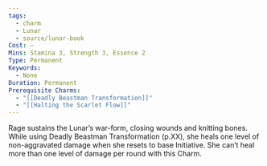 ```yaml
---
tags:
  - charm
  - Lunar
  - source/lunar-book
Cost: —
Mins: Stamina 3, Strength 3, Essence 2
Type: Permanent
Keywords:
  - None
Duration: Permanent
Prerequisite Charms:
  - "[[Deadly Beastman Transformation]]"
  - "[[Halting the Scarlet Flow]]"
---
```

Rage sustains the Lunar’s war-form, closing wounds and knitting bones. While using Deadly Beastman Transformation (p.XX), she heals one level of non-aggravated damage when she resets to base Initiative. She can’t heal more than one level of damage per round with this Charm.